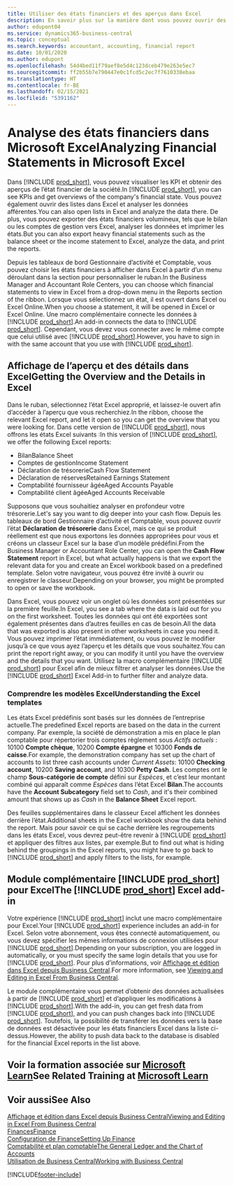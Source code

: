 ```yaml
---
title: Utiliser des états financiers et des aperçus dans Excel
description: En savoir plus sur la manière dont vous pouvez ouvrir des états financiers dans Microsoft Excel à partir de Business Central pour une meilleure analyse.
author: edupont04
ms.service: dynamics365-business-central
ms.topic: conceptual
ms.search.keywords: accountant, accounting, financial report
ms.date: 10/01/2020
ms.author: edupont
ms.openlocfilehash: 54d4bed11f79aef8e5d4c123dceb479e263e5ec7
ms.sourcegitcommit: ff2b55b7e790447e0c1fcd5c2ec7f7610338ebaa
ms.translationtype: HT
ms.contentlocale: fr-BE
ms.lasthandoff: 02/15/2021
ms.locfileid: "5391162"
---
```

# <a name="analyzing-financial-statements-in-microsoft-excel"></a><span data-ttu-id="c0e8f-103">Analyse des états financiers dans Microsoft Excel</span><span class="sxs-lookup"><span data-stu-id="c0e8f-103">Analyzing Financial Statements in Microsoft Excel</span></span>

<span data-ttu-id="c0e8f-104">Dans [!INCLUDE [prod_short](includes/prod_short.md)], vous pouvez visualiser les KPI et obtenir des aperçus de l’état financier de la société.</span><span class="sxs-lookup"><span data-stu-id="c0e8f-104">In [!INCLUDE [prod_short](includes/prod_short.md)], you can see KPIs and get overviews of the company's financial state.</span></span> <span data-ttu-id="c0e8f-105">Vous pouvez également ouvrir des listes dans Excel et analyser les données afférentes.</span><span class="sxs-lookup"><span data-stu-id="c0e8f-105">You can also open lists in Excel and analyze the data there.</span></span> <span data-ttu-id="c0e8f-106">De plus, vous pouvez exporter des états financiers volumineux, tels que le bilan ou les comptes de gestion vers Excel, analyser les données et imprimer les états.</span><span class="sxs-lookup"><span data-stu-id="c0e8f-106">But you can also export heavy financial statements such as the balance sheet or the income statement to Excel, analyze the data, and print the reports.</span></span>  

<span data-ttu-id="c0e8f-107">Depuis les tableaux de bord Gestionnaire d’activité et Comptable, vous pouvez choisir les états financiers à afficher dans Excel à partir d’un menu déroulant dans la section pour personnaliser le ruban.</span><span class="sxs-lookup"><span data-stu-id="c0e8f-107">In the Business Manager and Accountant Role Centers, you can choose which financial statements to view in Excel from a drop-down menu in the Reports section of the ribbon.</span></span> <span data-ttu-id="c0e8f-108">Lorsque vous sélectionnez un état, il est ouvert dans Excel ou Excel Online.</span><span class="sxs-lookup"><span data-stu-id="c0e8f-108">When you choose a statement, it will be opened in Excel or Excel Online.</span></span> <span data-ttu-id="c0e8f-109">Une macro complémentaire connecte les données à [!INCLUDE [prod_short](includes/prod_short.md)].</span><span class="sxs-lookup"><span data-stu-id="c0e8f-109">An add-in connects the data to [!INCLUDE [prod_short](includes/prod_short.md)].</span></span> <span data-ttu-id="c0e8f-110">Cependant, vous devez vous connecter avec le même compte que celui utilisé avec [!INCLUDE [prod_short](includes/prod_short.md)].</span><span class="sxs-lookup"><span data-stu-id="c0e8f-110">However, you have to sign in with the same account that you use with [!INCLUDE [prod_short](includes/prod_short.md)].</span></span>  

## <a name="getting-the-overview-and-the-details-in-excel"></a><span data-ttu-id="c0e8f-111">Affichage de l’aperçu et des détails dans Excel</span><span class="sxs-lookup"><span data-stu-id="c0e8f-111">Getting the Overview and the Details in Excel</span></span>

<span data-ttu-id="c0e8f-112">Dans le ruban, sélectionnez l’état Excel approprié, et laissez-le ouvert afin d’accéder à l’aperçu que vous recherchiez.</span><span class="sxs-lookup"><span data-stu-id="c0e8f-112">In the ribbon, choose the relevant Excel report, and let it open so you can get the overview that you were looking for.</span></span> <span data-ttu-id="c0e8f-113">Dans cette version de [!INCLUDE [prod_short](includes/prod_short.md)], nous offrons les états Excel suivants :</span><span class="sxs-lookup"><span data-stu-id="c0e8f-113">In this version of [!INCLUDE [prod_short](includes/prod_short.md)], we offer the following Excel reports:</span></span>

- <span data-ttu-id="c0e8f-114">Bilan</span><span class="sxs-lookup"><span data-stu-id="c0e8f-114">Balance Sheet</span></span>  
- <span data-ttu-id="c0e8f-115">Comptes de gestion</span><span class="sxs-lookup"><span data-stu-id="c0e8f-115">Income Statement</span></span>  
- <span data-ttu-id="c0e8f-116">Déclaration de trésorerie</span><span class="sxs-lookup"><span data-stu-id="c0e8f-116">Cash Flow Statement</span></span>  
- <span data-ttu-id="c0e8f-117">Déclaration de réserves</span><span class="sxs-lookup"><span data-stu-id="c0e8f-117">Retained Earnings Statement</span></span>  
- <span data-ttu-id="c0e8f-118">Comptabilité fournisseur âgée</span><span class="sxs-lookup"><span data-stu-id="c0e8f-118">Aged Accounts Payable</span></span>  
- <span data-ttu-id="c0e8f-119">Comptabilité client âgée</span><span class="sxs-lookup"><span data-stu-id="c0e8f-119">Aged Accounts Receivable</span></span>  

<span data-ttu-id="c0e8f-120">Supposons que vous souhaitiez analyser en profondeur votre trésorerie.</span><span class="sxs-lookup"><span data-stu-id="c0e8f-120">Let's say you want to dig deeper into your cash flow.</span></span> <span data-ttu-id="c0e8f-121">Depuis les tableaux de bord Gestionnaire d’activité et Comptable, vous pouvez ouvrir l’état **Déclaration de trésorerie** dans Excel, mais ce qui se produit réellement est que nous exportons les données appropriées pour vous et créons un classeur Excel sur la base d’un modèle prédéfini.</span><span class="sxs-lookup"><span data-stu-id="c0e8f-121">From the Business Manager or Accountant Role Center, you can open the **Cash Flow Statement** report in Excel, but what actually happens is that we export the relevant data for you and create an Excel workbook based on a predefined template.</span></span> <span data-ttu-id="c0e8f-122">Selon votre navigateur, vous pouvez être invité à ouvrir ou enregistrer le classeur.</span><span class="sxs-lookup"><span data-stu-id="c0e8f-122">Depending on your browser, you might be prompted to open or save the workbook.</span></span>  

<span data-ttu-id="c0e8f-123">Dans Excel, vous pouvez voir un onglet où les données sont présentées sur la première feuille.</span><span class="sxs-lookup"><span data-stu-id="c0e8f-123">In Excel, you see a tab where the data is laid out for you on the first worksheet.</span></span> <span data-ttu-id="c0e8f-124">Toutes les données qui ont été exportées sont également présentes dans d’autres feuilles en cas de besoin.</span><span class="sxs-lookup"><span data-stu-id="c0e8f-124">All the data that was exported is also present in other worksheets in case you need it.</span></span> <span data-ttu-id="c0e8f-125">Vous pouvez imprimer l’état immédiatement, ou vous pouvez le modifier jusqu’à ce que vous ayez l’aperçu et les détails que vous souhaitez.</span><span class="sxs-lookup"><span data-stu-id="c0e8f-125">You can print the report right away, or you can modify it until you have the overview and the details that you want.</span></span> <span data-ttu-id="c0e8f-126">Utilisez la macro complémentaire [!INCLUDE [prod_short](includes/prod_short.md)] pour Excel afin de mieux filtrer et analyser les données.</span><span class="sxs-lookup"><span data-stu-id="c0e8f-126">Use the [!INCLUDE [prod_short](includes/prod_short.md)] Excel Add-in to further filter and analyze data.</span></span>  

### <a name="understanding-the-excel-templates"></a><span data-ttu-id="c0e8f-127">Comprendre les modèles Excel</span><span class="sxs-lookup"><span data-stu-id="c0e8f-127">Understanding the Excel templates</span></span>

<span data-ttu-id="c0e8f-128">Les états Excel prédéfinis sont basés sur les données de l’entreprise actuelle.</span><span class="sxs-lookup"><span data-stu-id="c0e8f-128">The predefined Excel reports are based on the data in the current company.</span></span> <span data-ttu-id="c0e8f-129">Par exemple, la société de démonstration a mis en place le plan comptable pour répertorier trois comptes règlement sous *Actifs actuels* : 10100 **Compte chèque**, 10200 **Compte épargne** et 10300 **Fonds de caisse**.</span><span class="sxs-lookup"><span data-stu-id="c0e8f-129">For example, the demonstration company has set up the chart of accounts to list three cash accounts under *Current Assets*: 10100 **Checking account**, 10200 **Saving account**, and 10300 **Petty Cash**.</span></span> <span data-ttu-id="c0e8f-130">Les comptes ont le champ **Sous-catégorie de compte** défini sur *Espèces*, et c’est leur montant combiné qui apparaît comme *Espèces* dans l’état Excel **Bilan**.</span><span class="sxs-lookup"><span data-stu-id="c0e8f-130">The accounts have the **Account Subcategory** field set to *Cash*, and it's their combined amount that shows up as *Cash* in the **Balance Sheet** Excel report.</span></span>  

<span data-ttu-id="c0e8f-131">Des feuilles supplémentaires dans le classeur Excel affichent les données derrière l’état.</span><span class="sxs-lookup"><span data-stu-id="c0e8f-131">Additional sheets in the Excel workbook show the data behind the report.</span></span> <span data-ttu-id="c0e8f-132">Mais pour savoir ce qui se cache derrière les regroupements dans les états Excel, vous devrez peut-être revenir à [!INCLUDE [prod_short](includes/prod_short.md)] et appliquer des filtres aux listes, par exemple.</span><span class="sxs-lookup"><span data-stu-id="c0e8f-132">But to find out what is hiding behind the groupings in the Excel reports, you might have to go back to [!INCLUDE [prod_short](includes/prod_short.md)] and apply filters to the lists, for example.</span></span>  

## <a name="the-prod_short-excel-add-in"></a><span data-ttu-id="c0e8f-133">Module complémentaire [!INCLUDE [prod_short](includes/prod_short.md)] pour Excel</span><span class="sxs-lookup"><span data-stu-id="c0e8f-133">The [!INCLUDE [prod_short](includes/prod_short.md)] Excel add-in</span></span>

<span data-ttu-id="c0e8f-134">Votre expérience [!INCLUDE [prod_short](includes/prod_short.md)] inclut une macro complémentaire pour Excel.</span><span class="sxs-lookup"><span data-stu-id="c0e8f-134">Your [!INCLUDE [prod_short](includes/prod_short.md)] experience includes an add-in for Excel.</span></span> <span data-ttu-id="c0e8f-135">Selon votre abonnement, vous êtes connecté automatiquement, ou vous devez spécifier les mêmes informations de connexion utilisées pour [!INCLUDE [prod_short](includes/prod_short.md)].</span><span class="sxs-lookup"><span data-stu-id="c0e8f-135">Depending on your subscription, you are logged in automatically, or you must specify the same login details that you use for [!INCLUDE [prod_short](includes/prod_short.md)].</span></span> <span data-ttu-id="c0e8f-136">Pour plus d’informations, voir [Affichage et édition dans Excel depuis Business Central](across-work-with-excel.md).</span><span class="sxs-lookup"><span data-stu-id="c0e8f-136">For more information, see [Viewing and Editing in Excel From Business Central](across-work-with-excel.md).</span></span>  

<span data-ttu-id="c0e8f-137">Le module complémentaire vous permet d’obtenir des données actualisées à partir de [!INCLUDE [prod_short](includes/prod_short.md)] et d’appliquer les modifications à [!INCLUDE [prod_short](includes/prod_short.md)].</span><span class="sxs-lookup"><span data-stu-id="c0e8f-137">With the add-in, you can get fresh data from [!INCLUDE [prod_short](includes/prod_short.md)], and you can push changes back into [!INCLUDE [prod_short](includes/prod_short.md)].</span></span> <span data-ttu-id="c0e8f-138">Toutefois, la possibilité de transférer les données vers la base de données est désactivée pour les états financiers Excel dans la liste ci-dessus.</span><span class="sxs-lookup"><span data-stu-id="c0e8f-138">However, the ability to push data back to the database is disabled for the financial Excel reports in the list above.</span></span>  

## <a name="see-related-training-at-microsoft-learn"></a><span data-ttu-id="c0e8f-139">Voir la formation associée sur [Microsoft Learn](/learn/modules/configure-powerbi-excel-dynamics-365-business-central/index)</span><span class="sxs-lookup"><span data-stu-id="c0e8f-139">See Related Training at [Microsoft Learn](/learn/modules/configure-powerbi-excel-dynamics-365-business-central/index)</span></span>

## <a name="see-also"></a><span data-ttu-id="c0e8f-140">Voir aussi</span><span class="sxs-lookup"><span data-stu-id="c0e8f-140">See Also</span></span>

[<span data-ttu-id="c0e8f-141">Affichage et édition dans Excel depuis Business Central</span><span class="sxs-lookup"><span data-stu-id="c0e8f-141">Viewing and Editing in Excel From Business Central</span></span>](across-work-with-excel.md)  
[<span data-ttu-id="c0e8f-142">Finances</span><span class="sxs-lookup"><span data-stu-id="c0e8f-142">Finance</span></span>](finance.md)  
[<span data-ttu-id="c0e8f-143">Configuration de Finance</span><span class="sxs-lookup"><span data-stu-id="c0e8f-143">Setting Up Finance</span></span>](finance-setup-finance.md)  
[<span data-ttu-id="c0e8f-144">Comptabilité et plan comptable</span><span class="sxs-lookup"><span data-stu-id="c0e8f-144">The General Ledger and the Chart of Accounts</span></span>](finance-general-ledger.md)  
[<span data-ttu-id="c0e8f-145">Utilisation de Business Central</span><span class="sxs-lookup"><span data-stu-id="c0e8f-145">Working with Business Central</span></span>](ui-work-product.md)  


[!INCLUDE[footer-include](includes/footer-banner.md)]